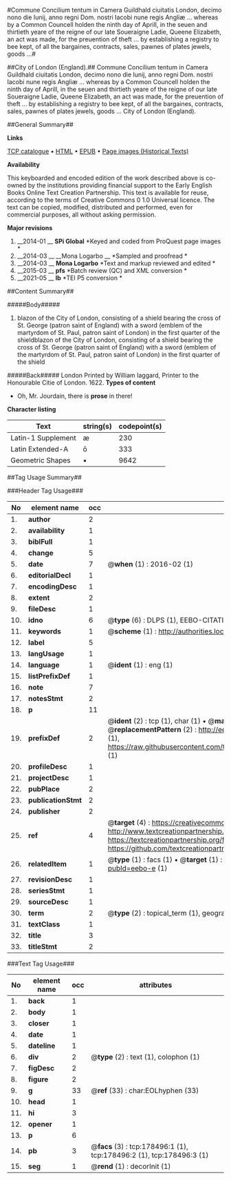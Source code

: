 #Commune Concilium tentum in Camera Guildhald ciuitatis London, decimo nono die Iunij, anno regni Dom. nostri Iacobi nune regis Angliæ ... whereas by a Common Councell holden the ninth day of Aprill, in the seuen and thirtieth yeare of the reigne of our late Soueraigne Ladie, Queene Elizabeth, an act was made, for the preuention of theft ... by establishing a registry to bee kept, of all the bargaines, contracts, sales, pawnes of plates jewels, goods ...#

##City of London (England).##
Commune Concilium tentum in Camera Guildhald ciuitatis London, decimo nono die Iunij, anno regni Dom. nostri Iacobi nune regis Angliæ ... whereas by a Common Councell holden the ninth day of Aprill, in the seuen and thirtieth yeare of the reigne of our late Soueraigne Ladie, Queene Elizabeth, an act was made, for the preuention of theft ... by establishing a registry to bee kept, of all the bargaines, contracts, sales, pawnes of plates jewels, goods ...
City of London (England).

##General Summary##

**Links**

[TCP catalogue](http://www.ota.ox.ac.uk/tcp/)  • 
[HTML](http://tei.it.ox.ac.uk/tcp/Texts-HTML/free/B14/B14574.html)  • 
[EPUB](http://tei.it.ox.ac.uk/tcp/Texts-EPUB/free/B14/B14574.epub) • 
[Page images (Historical Texts)](https://historicaltexts.jisc.ac.uk/eebo-22134605e)

**Availability**

This keyboarded and encoded edition of the work described above is co-owned by the
    institutions providing financial support to the Early English Books Online Text Creation
    Partnership. This text is available for reuse, according to the terms of  Creative Commons 0 1.0 Universal
    licence. The text can be copied, modified, distributed and performed, even for commercial
    purposes, all without asking permission.

**Major revisions**

1. __2014-01 __ __SPi Global__ *Keyed and coded from ProQuest page images *
1. __2014-03 __ __Mona Logarbo __ *Sampled and proofread *
1. __2014-03 __ __Mona Logarbo__ *Text and markup reviewed and edited *
1. __2015-03 __ __pfs__ *Batch review (QC) and XML conversion *
1. __2021-05 __ __lb__ *TEI P5 conversion *

##Content Summary##

#####Body#####

1. blazon of the City of London, consisting of a shield bearing the cross of St. George (patron saint of England) with a sword (emblem of the martyrdom of St. Paul, patron saint of London) in the first quarter of the shieldblazon of the City of London, consisting of a shield bearing the cross of St. George (patron saint of England) with a sword (emblem of the martyrdom of St. Paul, patron saint of London) in the first quarter of the shield

#####Back#####
London Printed by William Iaggard, Printer to the Honourable Citie of London. 1622.
**Types of content**

  * Oh, Mr. Jourdain, there is **prose** in there!

**Character listing**


|Text|string(s)|codepoint(s)|
|---|---|---|
|Latin-1 Supplement|æ|230|
|Latin Extended-A|ō|333|
|Geometric Shapes|▪|9642|

##Tag Usage Summary##

###Header Tag Usage###

|No|element name|occ|attributes|
|---|---|---|---|
|1.|__author__|2||
|2.|__availability__|1||
|3.|__biblFull__|1||
|4.|__change__|5||
|5.|__date__|7| @__when__ (1) : 2016-02 (1)|
|6.|__editorialDecl__|1||
|7.|__encodingDesc__|1||
|8.|__extent__|2||
|9.|__fileDesc__|1||
|10.|__idno__|6| @__type__ (6) : DLPS (1), EEBO-CITATION (1), VID (1), EEBO-PROQUEST (1), STC (2)|
|11.|__keywords__|1| @__scheme__ (1) : http://authorities.loc.gov/ (1)|
|12.|__label__|5||
|13.|__langUsage__|1||
|14.|__language__|1| @__ident__ (1) : eng (1)|
|15.|__listPrefixDef__|1||
|16.|__note__|7||
|17.|__notesStmt__|2||
|18.|__p__|11||
|19.|__prefixDef__|2| @__ident__ (2) : tcp (1), char (1)  •  @__matchPattern__ (2) : ([0-9\-]+):([0-9IVX]+) (1), (.+) (1)  •  @__replacementPattern__ (2) : http://eebo.chadwyck.com/downloadtiff?vid=$1&page=$2 (1), https://raw.githubusercontent.com/textcreationpartnership/Texts/master/tcpchars.xml#$1 (1)|
|20.|__profileDesc__|1||
|21.|__projectDesc__|1||
|22.|__pubPlace__|2||
|23.|__publicationStmt__|2||
|24.|__publisher__|2||
|25.|__ref__|4| @__target__ (4) : https://creativecommons.org/publicdomain/zero/1.0/ (1), http://www.textcreationpartnership.org/docs/. (1), https://textcreationpartnership.org/faq/#faq05 (1), https://github.com/textcreationpartnership (1)|
|26.|__relatedItem__|1| @__type__ (1) : facs (1)  •  @__target__ (1) : https://data.historicaltexts.jisc.ac.uk/view?pubId=eebo-e (1)|
|27.|__revisionDesc__|1||
|28.|__seriesStmt__|1||
|29.|__sourceDesc__|1||
|30.|__term__|2| @__type__ (2) : topical_term (1), geographic_name (1)|
|31.|__textClass__|1||
|32.|__title__|3||
|33.|__titleStmt__|2||


###Text Tag Usage###

|No|element name|occ|attributes|
|---|---|---|---|
|1.|__back__|1||
|2.|__body__|1||
|3.|__closer__|1||
|4.|__date__|1||
|5.|__dateline__|1||
|6.|__div__|2| @__type__ (2) : text (1), colophon (1)|
|7.|__figDesc__|2||
|8.|__figure__|2||
|9.|__g__|33| @__ref__ (33) : char:EOLhyphen (33)|
|10.|__head__|1||
|11.|__hi__|3||
|12.|__opener__|1||
|13.|__p__|6||
|14.|__pb__|3| @__facs__ (3) : tcp:178496:1 (1), tcp:178496:2 (1), tcp:178496:3 (1)|
|15.|__seg__|1| @__rend__ (1) : decorInit (1)|

